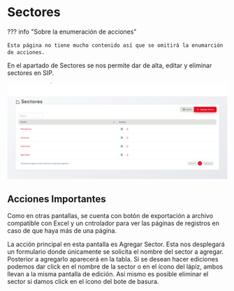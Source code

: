 # Sectores

??? info "Sobre la enumeración de acciones"

    Esta página no tiene mucho contenido así que se omitirá la enumarción de acciones.

En el apartado de Sectores se nos permite dar de alta, editar y eliminar sectores en SIP.

![sectores](../assets/sectores.png)

## Acciones Importantes

Como en otras pantallas, se cuenta con botón de exportación a archivo compatible con Excel y un cntrolador para ver las páginas de registros en caso de que haya más de una página.


La acción principal en esta pantalla es Agregar Sector. Esta nos desplegará un formulario donde únicamente se solicita el nombre del sector a agregar. Posterior a agregarlo aparecerá en la tabla. Si se desean hacer ediciones podemos dar click en el nombre de la sector o en el ícono del lápiz, ambos llevan a la misma pantalla de edición. Así mismo es posible eliminar el sector si damos click en el ícono del bote de basura.